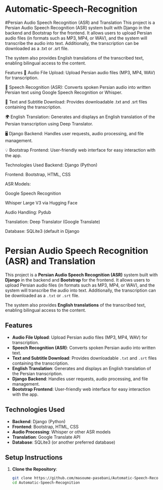 # Automatic-Speech-Recognition

#Persian Audio Speech Recognition (ASR) and Translation
This project is a Persian Audio Speech Recognition (ASR) system built with Django in the backend and Bootstrap for the frontend. It allows users to upload Persian audio files (in formats such as MP3, MP4, or WAV), and the system will transcribe the audio into text. Additionally, the transcription can be downloaded as a .txt or .srt file.

The system also provides English translations of the transcribed text, enabling bilingual access to the content.

Features
🎤 Audio File Upload: Upload Persian audio files (MP3, MP4, WAV) for transcription.

🧠 Speech Recognition (ASR): Converts spoken Persian audio into written Persian text using Google Speech Recognition or Whisper.

📄 Text and Subtitle Download: Provides downloadable .txt and .srt files containing the transcription.

🌍 English Translation: Generates and displays an English translation of the Persian transcription using Deep Translator.

🖥️ Django Backend: Handles user requests, audio processing, and file management.

💡 Bootstrap Frontend: User-friendly web interface for easy interaction with the app.

Technologies Used
Backend: Django (Python)

Frontend: Bootstrap, HTML, CSS

ASR Models:

Google Speech Recognition

Whisper Large V3 via Hugging Face

Audio Handling: Pydub

Translation: Deep Translator (Google Translate)

Database: SQLite3 (default in Django
# Persian Audio Speech Recognition (ASR) and Translation

This project is a **Persian Audio Speech Recognition (ASR)** system built with **Django** in the backend and **Bootstrap** for the frontend. It allows users to upload Persian audio files (in formats such as MP3, MP4, or WAV), and the system will transcribe the audio into text. Additionally, the transcription can be downloaded as a `.txt` or `.srt` file. 

The system also provides **English translations** of the transcribed text, enabling bilingual access to the content.

## Features

- **Audio File Upload**: Upload Persian audio files (MP3, MP4, WAV) for transcription.
- **Speech Recognition (ASR)**: Converts spoken Persian audio into written text.
- **Text and Subtitle Download**: Provides downloadable `.txt` and `.srt` files containing the transcription.
- **English Translation**: Generates and displays an English translation of the Persian transcription.
- **Django Backend**: Handles user requests, audio processing, and file management.
- **Bootstrap Frontend**: User-friendly web interface for easy interaction with the app.

## Technologies Used

- **Backend**: Django (Python)
- **Frontend**: Bootstrap, HTML, CSS
- **Audio Processing**: Whisper or other ASR models
- **Translation**: Google Translate API 
- **Database**: SQLite3 (or another preferred database)
  
## Setup Instructions

1. **Clone the Repository**:
   ```bash
   git clone https://github.com/masoume-pasebani/Automatic-Speech-Recognition.git
   cd Automatic-Speech-Recognition
